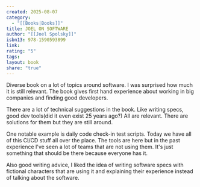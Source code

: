 ```yaml
---
created: 2025-08-07
category:
  - "[[Books|Books]]"
title: JOEL ON SOFTWARE
author: "[[Joel Spolsky]]"
isbn13: 978-1590593899
link: 
rating: "5"
tags: 
layout: book
share: "true"
---
```

Diverse book on a lot of topics around software.
I was surprised how much it is still relevant.
The book gives first hand experience about working in big companies and finding good developers.

There are a lot of technical suggestions in the book. Like writing specs, good dev tools(did it even exist 25 years ago?) All are relevant. There are solutions for them but they are still around.

One notable example is daily code check-in test scripts. Today we have all of this CI/CD stuff all over the place.
The tools are here but in the past experience I've seen a lot of teams that are not using them.
It's just something that should be there because everyone has it.

Also good writing advice, I liked the idea of writing software specs with fictional characters that are using it and explaining their experience instead of talking about the software.